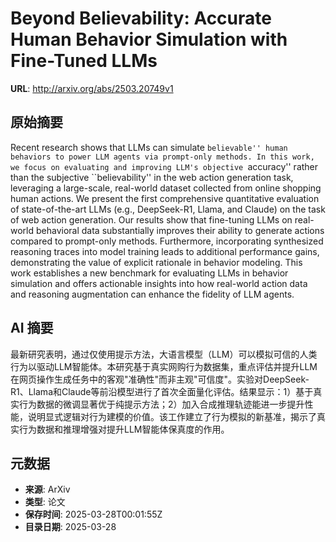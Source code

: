 # Beyond Believability: Accurate Human Behavior Simulation with Fine-Tuned LLMs

**URL**: http://arxiv.org/abs/2503.20749v1

## 原始摘要

Recent research shows that LLMs can simulate ``believable'' human behaviors
to power LLM agents via prompt-only methods. In this work, we focus on
evaluating and improving LLM's objective ``accuracy'' rather than the
subjective ``believability'' in the web action generation task, leveraging a
large-scale, real-world dataset collected from online shopping human actions.
We present the first comprehensive quantitative evaluation of state-of-the-art
LLMs (e.g., DeepSeek-R1, Llama, and Claude) on the task of web action
generation. Our results show that fine-tuning LLMs on real-world behavioral
data substantially improves their ability to generate actions compared to
prompt-only methods. Furthermore, incorporating synthesized reasoning traces
into model training leads to additional performance gains, demonstrating the
value of explicit rationale in behavior modeling. This work establishes a new
benchmark for evaluating LLMs in behavior simulation and offers actionable
insights into how real-world action data and reasoning augmentation can enhance
the fidelity of LLM agents.


## AI 摘要

最新研究表明，通过仅使用提示方法，大语言模型（LLM）可以模拟可信的人类行为以驱动LLM智能体。本研究基于真实网购行为数据集，重点评估并提升LLM在网页操作生成任务中的客观"准确性"而非主观"可信度"。实验对DeepSeek-R1、Llama和Claude等前沿模型进行了首次全面量化评估。结果显示：1）基于真实行为数据的微调显著优于纯提示方法；2）加入合成推理轨迹能进一步提升性能，说明显式逻辑对行为建模的价值。该工作建立了行为模拟的新基准，揭示了真实行为数据和推理增强对提升LLM智能体保真度的作用。

## 元数据

- **来源**: ArXiv
- **类型**: 论文
- **保存时间**: 2025-03-28T00:01:55Z
- **目录日期**: 2025-03-28
